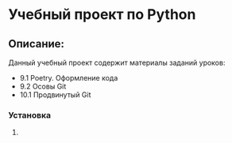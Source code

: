 # Учебный проект по Python

## Описание:
Данный учебный проект содержит материалы заданий уроков:
- 9.1 Poetry. Оформление кода
- 9.2 Осовы Git
- 10.1 Продвинутый Git

### Установка
1. 
